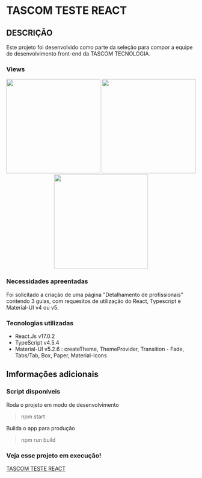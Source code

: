 # TASCOM TESTE REACT

## DESCRIÇÃO

  Este projeto foi desenvolvido como parte da seleção para compor a equipe de desenvolvimento front-end da TASCOM TECNOLOGIA.
  
  ### Views 
  
  <div align="center" >
  <img src="https://user-images.githubusercontent.com/72106120/147511316-e76eaa75-5795-4f42-a320-b9b782407910.png"  height="250">
  <img src="https://user-images.githubusercontent.com/72106120/147511359-a078315c-4dc6-4a86-89f7-9268a9032982.png"  height="250">
  <img src="https://user-images.githubusercontent.com/72106120/147511378-06675689-904c-4f05-a07e-6007de2e433f.png"  height="250">

</div>
  
  ### Necessidades apreentadas
  
  Foi solicitado a criação de uma página "Detalhamento de profissionais" contendo 3 guias, com requesitos de utilização do React, Typescript e Material-UI v4 ou v5.
  
  ### Tecnologias utilizadas
  - React.Js v17.0.2
  - TypeScript v4.5.4
  - Material-UI v5.2.6 : createTheme, ThemeProvider, Transition - Fade, Tabs/Tab, Box, Paper, Material-Icons

## Imformações adicionais

### Script disponíveis

Roda o projeto em modo de desenvolvimento
> npm start 

Builda o app para produção
> npm run build

### Veja esse projeto em execução!

[TASCOM TESTE REACT](https://tascom-teste-react.vercel.app/)
